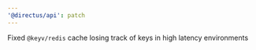 ```yaml
---
'@directus/api': patch
---
```


Fixed `@keyv/redis` cache losing track of keys in high latency environments
